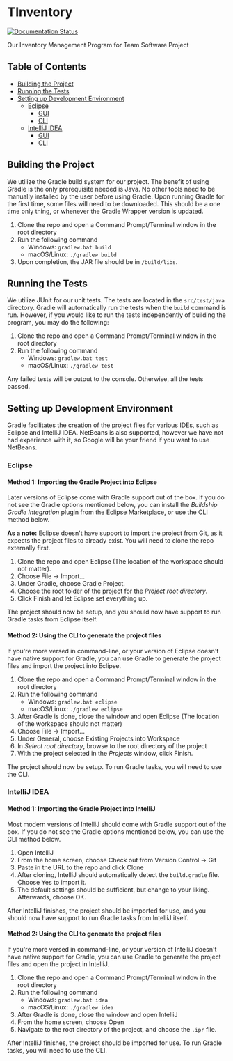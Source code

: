# TInventory
[![Documentation Status](https://readthedocs.org/projects/tinventory/badge/?version=latest)](http://tinventory.readthedocs.io/en/latest/?badge=latest)

Our Inventory Management Program for Team Software Project

## Table of Contents
- [Building the Project](#building-the-project)
- [Running the Tests](#running-the-tests)
- [Setting up Development Environment](#setting-up-development-environment)
    - [Eclipse](#eclipse)
        - [GUI](#method-1-importing-the-gradle-project-into-eclipse)
        - [CLI](#method-2-using-the-cli-to-generate-the-project-files)
    - [IntelliJ IDEA](#intellij-idea)
        - [GUI](#method-1-importing-the-gradle-project-into-intellij)
        - [CLI](#method-2-using-the-cli-to-generate-the-project-files-1)

## Building the Project
We utilize the Gradle build system for our project. The benefit of using Gradle
 is the only prerequisite needed is Java. No other tools need to be manually
 installed by the user before using Gradle. Upon running Gradle for the first time,
 some files will need to be downloaded. This should be a one time only thing,
 or whenever the Gradle Wrapper version is updated.

1. Clone the repo and open a Command Prompt/Terminal window in the root directory
2. Run the following command
    - Windows: `gradlew.bat build`
    - macOS/Linux: `./gradlew build`
3. Upon completion, the JAR file should be in `/build/libs`.

## Running the Tests
We utilize JUnit for our unit tests. The tests are located in the `src/test/java`
 directory. Gradle will automatically run the tests when the `build` command is
 run. However, if you would like to run the tests independently of building the
 program, you may do the following:

1. Clone the repo and open a Command Prompt/Terminal window in the root directory
2. Run the following command
    - Windows: `gradlew.bat test`
    - macOS/Linux: `./gradlew test`

Any failed tests will be output to the console. Otherwise, all the tests passed.

## Setting up Development Environment
Gradle facilitates the creation of the project files for various IDEs, such as
 Eclipse and IntelliJ IDEA. NetBeans is also supported, however we have not had
 experience with it, so Google will be your friend if you want to use NetBeans.

### Eclipse
#### Method 1: Importing the Gradle Project into Eclipse
Later versions of Eclipse come with Gradle support out of the box. If you do not
 see the Gradle options mentioned below, you can install the
 *Buildship Gradle Integration* plugin from the Eclipse Marketplace,
 or use the CLI method below.

**As a note:** Eclipse doesn't have support to import the project from Git, as
 it expects the project files to already exist. You will need to clone the repo
 externally first.

1. Clone the repo and open Eclipse (The location of the workspace should not matter).
2. Choose File -> Import...
3. Under Gradle, choose Gradle Project.
4. Choose the root folder of the project for the *Project root directory*.
5. Click Finish and let Eclipse set everything up.

The project should now be setup, and you should now have support to run Gradle
 tasks from Eclipse itself.

#### Method 2: Using the CLI to generate the project files
If you're more versed in command-line, or your version of Eclipse doesn't have
 native support for Gradle, you can use Gradle to generate the project files and
 import the project into Eclipse.

1. Clone the repo and open a Command Prompt/Terminal window in the root directory
2. Run the following command
    - Windows: `gradlew.bat eclipse`
    - macOS/Linux: `./gradlew eclipse`
3. After Gradle is done, close the window and open Eclipse (The location of the workspace should not matter)
4. Choose File -> Import...
5. Under General, choose Existing Projects into Workspace
6. In *Select root directory*, browse to the root directory of the project
7. With the project selected in the *Projects* window, click Finish.

The project should now be setup. To run Gradle tasks, you will need to use the CLI.

### IntelliJ IDEA
#### Method 1: Importing the Gradle Project into IntelliJ
Most modern versions of IntelliJ should come with Gradle support out of the box.
 If you do not see the Gradle options mentioned below, you can use the CLI method below.

1. Open IntelliJ
2. From the home screen, choose Check out from Version Control -> Git
3. Paste in the URL to the repo and click Clone
4. After cloning, IntelliJ should automatically detect the `build.gradle` file. Choose Yes to import it.
5. The default settings should be sufficient, but change to your liking. Afterwards, choose OK.

After IntelliJ finishes, the project should be imported for use, and you should
 now have support to run Gradle tasks from IntelliJ itself.

#### Method 2: Using the CLI to generate the project files
If you're more versed in command-line, or your version of IntelliJ doesn't have
 native support for Gradle, you can use Gradle to generate the project files and
 open the project in IntelliJ.

1. Clone the repo and open a Command Prompt/Terminal window in the root directory
2. Run the following command
    - Windows: `gradlew.bat idea`
    - macOS/Linux: `./gradlew idea`
3. After Gradle is done, close the window and open IntelliJ
4. From the home screen, choose Open
5. Navigate to the root directory of the project, and choose the `.ipr` file.

After IntelliJ finishes, the project should be imported for use. To run Gradle
 tasks, you will need to use the CLI.
